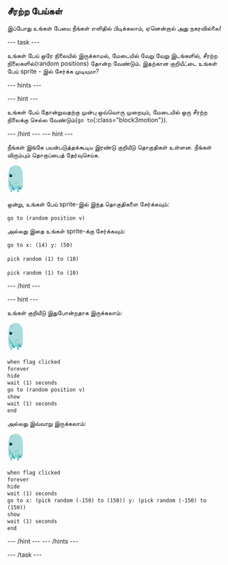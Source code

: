 ## சீரற்ற பேய்கள்

இப்போது உங்கள் பேயை நீங்கள் எளிதில் பிடிக்கலாம், ஏனென்றால் அது நகரவில்லை!

\--- task \---

உங்கள் பேய் ஒரே நிலையில் இருக்காமல், மேடையில் வேறு வேறு இடங்களில், சீரற்ற நிலைகளில்(random positions) தோன்ற வேண்டும். இதற்கான குறியீட்டை உங்கள் பேய் sprite - இல் சேர்க்க முடியுமா?

\--- hints \---

\--- hint \---

உங்கள் பேய் தோன்றுவதற்கு முன்பு ஒவ்வொரு முறையும், மேடையில் ஒரு சீரற்ற நிலைக்கு செல்ல வேண்டும்(`go to`{:class="block3motion"}).

\--- /hint \--- \--- hint \---

நீங்கள் இங்கே பயன்படுத்தக்கூடிய இரண்டு குறியீடு தொகுதிகள் உள்ளன. நீங்கள் விரும்பும் தொகுப்பைத் தேர்வுசெய்க.

![பேய்-sprite](images/ghost-sprite.png)

ஒன்று, உங்கள் பேய் sprite-இல் இந்த தொகுதிகளை சேர்க்கவும்:

```blocks3
go to (random position v)
```

அல்லது இதை உங்கள் sprite-க்கு சேர்க்கவும்:

```blocks3
go to x: (14) y: (50)

pick random (1) to (10)

pick random (1) to (10)
```

\--- /hint \---

\--- hint \---

உங்கள் குறியீடு இதுபோன்றதாக இருக்கலாம்:

![பேய்-sprite](images/ghost-sprite.png)

```blocks3
when flag clicked
forever
hide
wait (1) seconds
go to (random position v)
show
wait (1) seconds
end
```

அல்லது இவ்வாறு இருக்கலாம்:

![பேய்-sprite](images/ghost-sprite.png)

```blocks3
when flag clicked
forever
hide
wait (1) seconds
go to x: (pick random (-150) to (150)) y: (pick random (-150) to (150))
show
wait (1) seconds
end
```

\--- /hint \--- \--- /hints \---

\--- /task \---